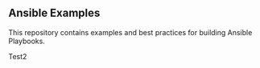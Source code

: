 
Ansible Examples
----------------

This repository contains examples and best practices for building Ansible Playbooks.

Test2

